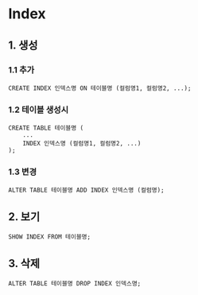 # Index

## 1. 생성

### 1.1 추가

```mysql
CREATE INDEX 인덱스명 ON 테이블명 (컬럼명1, 컬럼명2, ...);
```

### 1.2 테이블 생성시

```mysql
CREATE TABLE 테이블명 (
	...
    INDEX 인덱스명 (컬럼명1, 컬럼명2, ...)
);
```

### 1.3 변경

```mysql
ALTER TABLE 테이블명 ADD INDEX 인덱스명 (컬럼명);
```

## 2. 보기

```mysql
SHOW INDEX FROM 테이블명;
```

## 3. 삭제

```mysql
ALTER TABLE 테이블명 DROP INDEX 인덱스명;
```


